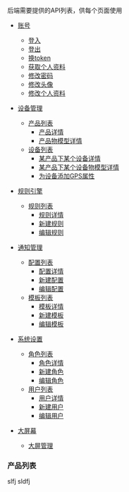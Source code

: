 后端需要提供的API列表，供每个页面使用

- [账号]()
  - [登入]()
  - [登出]()
  - [换token]()
  - [获取个人资料]()
  - [修改密码]()
  - [修改头像]()
  - [修改个人资料]()
  
- [设备管理]()
  - [产品列表](#产品列表)
    - [产品详情]()
    - [产品物模型详情]()
  - [设备列表]()
    - [某产品下某个设备详情]()
    - [某产品下某个设备物模型详情]()
    - [为设备添加GPS属性]()

- [规则引擎]()
  - [规则列表]()
    - [规则详情]()
    - [新建规则]()
    - [编辑规则]()

- [通知管理]()
  - [配置列表]()
    - [配置详情]()
    - [新建配置]()
    - [编辑配置]()
  - [模板列表]()
    - [模板详情]()
    - [新建模板]()
    - [编辑模板]()

- [系统设置]()
  - [角色列表]()
    - [角色详情]()
    - [新建角色]()
    - [编辑角色]()
  - [用户列表]()
    - [用户详情]()
    - [新建用户]()
    - [编辑用户]()

- [大屏幕]()
  - [大屏管理]()


### 产品列表


slfj
sldfj
#

#

#

#

#

#

#
